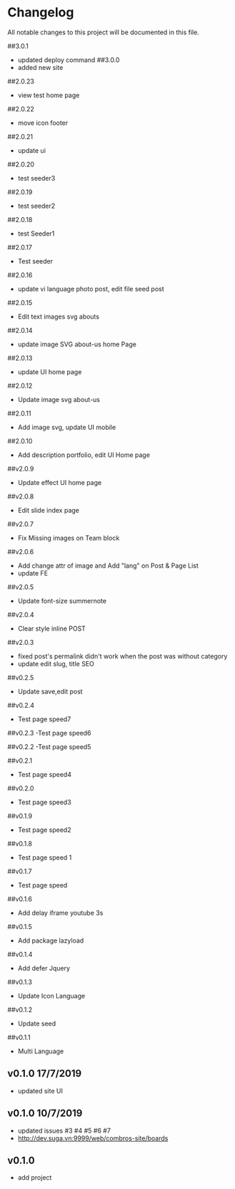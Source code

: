 # Changelog
All notable changes to this project will be documented in this file.

##3.0.1
- updated deploy command
##3.0.0
- added new site

##2.0.23
- view test home page

##2.0.22
- move icon footer

##2.0.21
- update ui

##2.0.20
- test seeder3

##2.0.19
- test seeder2

##2.0.18
- test Seeder1

##2.0.17
- Test seeder

##2.0.16
- update vi language photo post, edit file seed post


##2.0.15
- Edit text images svg abouts

##2.0.14
- update image SVG about-us home Page

##2.0.13
- update UI home page

##2.0.12
- Update image svg about-us

##2.0.11
- Add image svg, update UI mobile

##2.0.10
- Add description portfolio, edit UI Home page

##v2.0.9
- Update effect UI home page

##v2.0.8
- Edit slide index page

##v2.0.7
- Fix Missing images on Team block


##v2.0.6
- Add change attr of image and Add "lang" on Post & Page List
- update FE

##v2.0.5
- Update font-size summernote

##v2.0.4
- Clear style inline POST

##v2.0.3 
- fixed post's permalink didn't work when the post was without category
- update edit slug, title SEO

##v0.2.5
- Update save,edit post

##v0.2.4
- Test page speed7

##v0.2.3
-Test page speed6

##v0.2.2
-Test page speed5

##v0.2.1
- Test page speed4

##v0.2.0
- Test page speed3

##v0.1.9
- Test page speed2

##v0.1.8
- Test page speed 1

##v0.1.7
- Test page speed

##v0.1.6
- Add delay iframe youtube 3s

##v0.1.5
- Add package lazyload

##v0.1.4
- Add defer Jquery

##v0.1.3
- Update Icon Language

##v0.1.2
- Update seed

##v0.1.1
- Multi Language

## v0.1.0 17/7/2019
- updated site UI
## v0.1.0 10/7/2019
- updated issues #3 #4 #5 #6 #7
- http://dev.suga.vn:9999/web/combros-site/boards
## v0.1.0
- add project